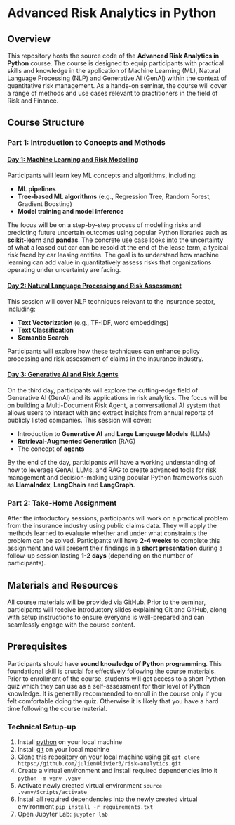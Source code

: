 # Advanced Risk Analytics in Python

## Overview
This repository hosts the source code of the **Advanced Risk Analytics in Python** course. The course is designed to equip participants with practical skills and knowledge in the application of Machine Learning (ML), Natural Language Processing (NLP) and Generative AI (GenAI) within the context of quantitative risk management. As a hands-on seminar, the course will cover a range of methods and use cases relevant to practitioners in the field of Risk and Finance.

## Course Structure

### Part 1: Introduction to Concepts and Methods

#### [Day 1: Machine Learning and Risk Modelling](1_ml/ml.ipynb)
Participants will learn key ML concepts and algorithms, including:
- **ML pipelines**
- **Tree-based ML algorithms** (e.g., Regression Tree, Random Forest, Gradient Boosting)
- **Model training and model inference**

The focus will be on a step-by-step process of modelling risks and predicting future uncertain outcomes using popular Python libraries such as **scikit-learn** and **pandas**. The concrete use case looks into the uncertainty of what a leased out car can be resold at the end of the lease term, a typical risk faced by car leasing entities. The goal is to understand how machine learning can add value in quantitatively assess risks that organizations operating under uncertainty are facing.

#### [Day 2: Natural Language Processing and Risk Assessment](2_nlp/nlp.ipynb)
This session will cover NLP techniques relevant to the insurance sector, including:
- **Text Vectorization** (e.g., TF-IDF, word embeddings)
- **Text Classification**
- **Semantic Search**

Participants will explore how these techniques can enhance policy processing and risk assessment of claims in the insurance industry.

#### [Day 3: Generative AI and Risk Agents](2_genai/genai.ipynb)
On the third day, participants will explore the cutting-edge field of Generative AI (GenAI) and its applications in risk analytics. The focus will be on building a Multi-Document Risk Agent, a conversational AI system that allows users to interact with and extract insights from annual reports of publicly listed companies. This session will cover:
- Introduction to **Generative AI** and **Large Language Models** (LLMs)
- **Retrieval-Augmented Generation** (RAG)
- The concept of **agents**

By the end of the day, participants will have a working understanding of how to leverage GenAI, LLMs, and RAG to create advanced tools for risk management and decision-making using popular Python frameworks such as **LlamaIndex**, **LangChain** and **LangGraph**.

### Part 2: Take-Home Assignment
After the introductory sessions, participants will work on a practical problem from the insurance industry using public claims data. They will apply the methods learned to evaluate whether and under what constraints the problem can be solved. Participants will have **2-4 weeks** to complete this assignment and will present their findings in a **short presentation** during a follow-up session lasting **1-2 days** (depending on the number of participants).

## Materials and Resources
All course materials will be provided via GitHub. Prior to the seminar, participants will receive introductory slides explaining Git and GitHub, along with setup instructions to ensure everyone is well-prepared and can seamlessly engage with the course content.

## Prerequisites
Participants should have **sound knowledge of Python programming**. This foundational skill is crucial for effectively following the course materials. Prior to enrollment of the course, students will get access to a short Python quiz which they can use as a self-assessment for their level of Python knowledge. It is generally recommended to enroll in the course only if you felt comfortable doing the quiz. Otherwise it is likely that you have a hard time following the course material.

### Technical Setup-up
1. Install [python](https://www.python.org/downloads/release/python-3120/) on your local machine
1. Install [git](https://git-scm.com/downloads) on your local machine
1. Clone this repository on your local machine using git
    `git clone https://github.com/julienOlivier3/risk-analytics.git`
1. Create a virtual environment and install required dependencies into it
    `python -m venv .venv`
1. Activate newly created virtual environment
    `source .venv/Scripts/activate`
1. Install all required dependencies into the newly created virtual environment
    `pip install -r requirements.txt`
1. Open Jupyter Lab:
    `juypter lab`
